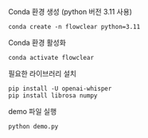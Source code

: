 Conda 환경 생성 (python 버전 3.11 사용)
```
conda create -n flowclear python=3.11
```

Conda 환경 활성화
```
conda activate flowclear
```

필요한 라이브러리 설치

```
pip install -U openai-whisper
pip install librosa numpy   
```

demo 파일 실행
```
python demo.py
```
